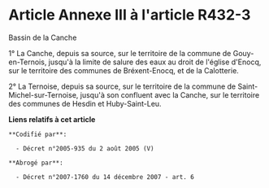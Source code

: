 # Article Annexe III à l'article R432-3

Bassin de la Canche 

1° La Canche, depuis sa source, sur le territoire de la commune de Gouy-en-Ternois, jusqu'à la limite de salure des eaux au
droit de l'église d'Enocq, sur le territoire des communes de Bréxent-Enocq, et de la Calotterie.

2° La Ternoise, depuis sa source, sur le territoire de la commune de Saint-Michel-sur-Ternoise, jusqu'à son confluent avec la
Canche, sur le territoire des communes de Hesdin et Huby-Saint-Leu.

**Liens relatifs à cet article**

	**Codifié par**:

	  - Décret n°2005-935 du 2 août 2005 (V)

	**Abrogé par**:

	  - Décret n°2007-1760 du 14 décembre 2007 - art. 6
